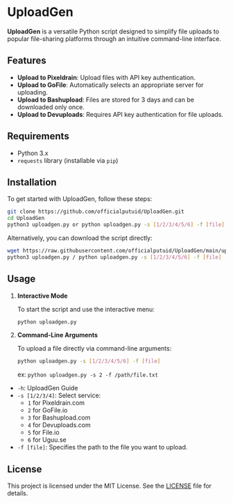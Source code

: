# UploadGen

**UploadGen** is a versatile Python script designed to simplify file uploads to popular file-sharing platforms through an intuitive command-line interface.

## Features

- **Upload to Pixeldrain**: Upload files with API key authentication.
- **Upload to GoFile**: Automatically selects an appropriate server for uploading.
- **Upload to Bashupload**: Files are stored for 3 days and can be downloaded only once.
- **Upload to Devuploads**: Requires API key authentication for file uploads.

## Requirements

- Python 3.x
- `requests` library (installable via `pip`)

## Installation

To get started with UploadGen, follow these steps:

   ```bash
   git clone https://github.com/officialputuid/UploadGen.git
   cd UploadGen
   python3 uploadgen.py or python uploadgen.py -s [1/2/3/4/5/6] -f [file]
   ```

Alternatively, you can download the script directly:

   ```bash
   wget https://raw.githubusercontent.com/officialputuid/UploadGen/main/uploadgen.py
   python3 uploadgen.py / python uploadgen.py -s [1/2/3/4/5/6] -f [file]
   ```

## Usage

1. **Interactive Mode**

   To start the script and use the interactive menu:

   ```bash
   python uploadgen.py
   ```

2. **Command-Line Arguments**

   To upload a file directly via command-line arguments:

   ```bash
   python uploadgen.py -s [1/2/3/4/5/6] -f [file]
   ```
   ex: `python uploadgen.py -s 2 -f /path/file.txt`

- `-h`: UploadGen Guide
- `-s [1/2/3/4]`: Select service:
  - `1` for Pixeldrain.com
  - `2` for GoFile.io
  - `3` for Bashupload.com
  - `4` for Devuploads.com
  - `5` for File.io
  - `6` for Uguu.se
- `-f [file]`: Specifies the path to the file you want to upload.

## License

This project is licensed under the MIT License. See the [LICENSE](LICENSE) file for details.
